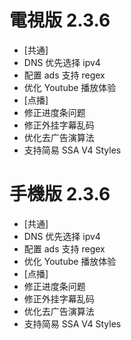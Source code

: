 # 電視版 2.3.6

* [共通]
* DNS 优先选择 ipv4
* 配置 ads 支持 regex
* 优化 Youtube 播放体验
* [点播]
* 修正进度条问题
* 修正外挂字幕乱码
* 优化去广告演算法
* 支持简易 SSA V4 Styles

# 手機版 2.3.6

* [共通]
* DNS 优先选择 ipv4
* 配置 ads 支持 regex
* 优化 Youtube 播放体验
* [点播]
* 修正进度条问题
* 修正外挂字幕乱码
* 优化去广告演算法
* 支持简易 SSA V4 Styles